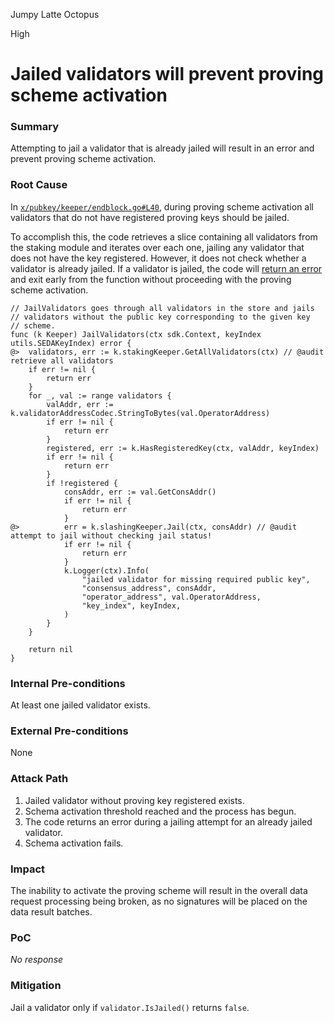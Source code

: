 Jumpy Latte Octopus

High

# Jailed validators will prevent proving scheme activation

### Summary

Attempting to jail a validator that is already jailed will result in an error and prevent proving scheme activation.

### Root Cause

In [`x/pubkey/keeper/endblock.go#L40`](https://github.com/sherlock-audit/2024-12-seda-protocol/blob/main/seda-chain/x/pubkey/keeper/endblock.go#L40), during proving scheme activation all validators that do not have registered proving keys should be jailed.

To accomplish this, the code retrieves a slice containing all validators from the staking module and iterates over each one, jailing any validator that does not have the key registered. However, it does not check whether a validator is already jailed. If a validator is jailed, the code will [return an error](https://github.com/cosmos/cosmos-sdk/blob/v0.50.11/x/staking/keeper/val_state_change.go#L309-L311) and exit early from the function without proceeding with the proving scheme activation.

```golang
// JailValidators goes through all validators in the store and jails
// validators without the public key corresponding to the given key
// scheme.
func (k Keeper) JailValidators(ctx sdk.Context, keyIndex utils.SEDAKeyIndex) error {
@>	validators, err := k.stakingKeeper.GetAllValidators(ctx) // @audit retrieve all validators
	if err != nil {
		return err
	}
	for _, val := range validators {
		valAddr, err := k.validatorAddressCodec.StringToBytes(val.OperatorAddress)
		if err != nil {
			return err
		}
		registered, err := k.HasRegisteredKey(ctx, valAddr, keyIndex)
		if err != nil {
			return err
		}
		if !registered {
			consAddr, err := val.GetConsAddr()
			if err != nil {
				return err
			}
@>			err = k.slashingKeeper.Jail(ctx, consAddr) // @audit attempt to jail without checking jail status!
			if err != nil {
				return err
			}
			k.Logger(ctx).Info(
				"jailed validator for missing required public key",
				"consensus_address", consAddr,
				"operator_address", val.OperatorAddress,
				"key_index", keyIndex,
			)
		}
	}

	return nil
}
```

### Internal Pre-conditions

At least one jailed validator exists.

### External Pre-conditions

None

### Attack Path

1. Jailed validator without proving key registered exists.
2. Schema activation threshold reached and the process has begun.
3. The code returns an error during a jailing attempt for an already jailed validator.
4. Schema activation fails. 

### Impact

The inability to activate the proving scheme will result in the overall data request processing being broken, as no signatures will be placed on the data result batches.

### PoC

_No response_

### Mitigation

Jail a validator only if `validator.IsJailed()` returns `false`.

